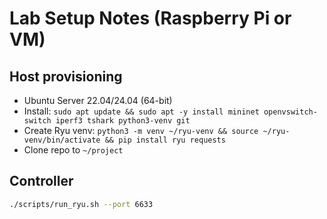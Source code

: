 # Lab Setup Notes (Raspberry Pi or VM)


## Host provisioning
- Ubuntu Server 22.04/24.04 (64-bit)
- Install: `sudo apt update && sudo apt -y install mininet openvswitch-switch iperf3 tshark python3-venv git`
- Create Ryu venv: `python3 -m venv ~/ryu-venv && source ~/ryu-venv/bin/activate && pip install ryu requests`
- Clone repo to `~/project`


## Controller
```bash
./scripts/run_ryu.sh --port 6633